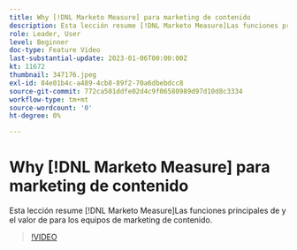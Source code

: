 ```yaml
---
title: Why [!DNL Marketo Measure] para marketing de contenido
description: Esta lección resume [!DNL Marketo Measure]Las funciones principales de y el valor de para los equipos de marketing de contenido.
role: Leader, User
level: Beginner
doc-type: Feature Video
last-substantial-update: 2023-01-06T00:00:00Z
kt: 11672
thumbnail: 347176.jpeg
exl-id: 84e01b4c-a489-4cb8-89f2-70a6dbebdcc8
source-git-commit: 772ca501ddfe02d4c9f06580989d97d10d8c3334
workflow-type: tm+mt
source-wordcount: '0'
ht-degree: 0%

---
```


# Why [!DNL Marketo Measure] para marketing de contenido

Esta lección resume [!DNL Marketo Measure]Las funciones principales de y el valor de para los equipos de marketing de contenido.

>[!VIDEO](https://video.tv.adobe.com/v/347176/?quality=12&learn=on)

